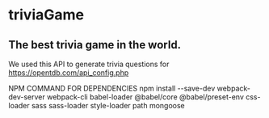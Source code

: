 # triviaGame

## The best trivia game in the world.

We used this API to generate trivia questions for
https://opentdb.com/api_config.php

NPM COMMAND FOR DEPENDENCIES
npm install --save-dev webpack-dev-server webpack-cli babel-loader @babel/core @babel/preset-env css-loader sass sass-loader style-loader path mongoose
